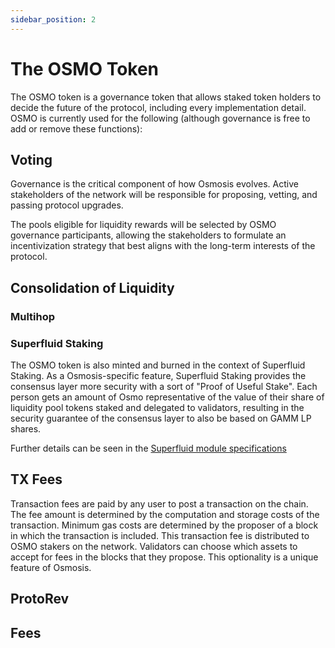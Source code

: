 ```yaml
---
sidebar_position: 2
---
```

# The OSMO Token

The OSMO token is a governance token that allows staked token holders to decide the future of the protocol, including every implementation detail. OSMO is currently used for the following (although governance is free to add or remove these functions):

## Voting
Governance is the critical component of how Osmosis evolves. Active stakeholders of the network will be responsible for proposing, vetting, and passing protocol upgrades.

The pools eligible for liquidity rewards will be selected by OSMO governance participants, allowing the stakeholders to formulate an incentivization strategy that best aligns with the long-term interests of the protocol.

## Consolidation of Liquidity
### Multihop

### Superfluid Staking

The OSMO token is also minted and burned in the context of Superfluid Staking. As a Osmosis-specific feature, Superfluid Staking provides the consensus layer more security with a sort of "Proof of Useful Stake". Each person gets an amount of Osmo representative of the value of their share of liquidity pool tokens staked and delegated to validators, resulting in the security guarantee of the consensus layer to also be based on GAMM LP shares. 

Further details can be seen in the [Superfluid module specifications](/osmosis-core/modules/superfluid/)

## TX Fees
Transaction fees are paid by any user to post a transaction on the chain. The fee amount is determined by the computation and storage costs of the transaction. Minimum gas costs are determined by the proposer of a block in which the transaction is included. This transaction fee is distributed to OSMO stakers on the network.
Validators can choose which assets to accept for fees in the blocks that they propose. This optionality is a unique feature of Osmosis.

## ProtoRev

## Fees